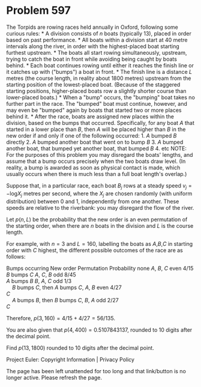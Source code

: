 #   Problem 597

   The Torpids are rowing races held annually in Oxford, following some
   curious rules:
     * A division consists of $n$ boats (typically 13), placed in order based
       on past performance.
     * All boats within a division start at 40 metre intervals along the
       river, in order with the highest-placed boat starting furthest
       upstream.
     * The boats all start rowing simultaneously, upstream, trying to catch
       the boat in front while avoiding being caught by boats behind.
     * Each boat continues rowing until either it reaches the finish line or
       it catches up with ("bumps") a boat in front.
     * The finish line is a distance $L$ metres (the course length, in
       reality about 1800 metres) upstream from the starting position of the
       lowest-placed boat. (Because of the staggered starting positions,
       higher-placed boats row a slightly shorter course than lower-placed
       boats.)
     * When a "bump" occurs, the "bumping" boat takes no further part in the
       race. The "bumped" boat must continue, however, and may even be
       "bumped" again by boats that started two or more places behind it.
     * After the race, boats are assigned new places within the division,
       based on the bumps that occurred. Specifically, for any boat $A$ that
       started in a lower place than $B$, then $A$ will be placed higher than
       $B$ in the new order if and only if one of the following occurred:
         1. $A$ bumped $B$ directly
         2. $A$ bumped another boat that went on to bump $B$
         3. $A$ bumped another boat, that bumped yet another boat, that
            bumped $B$
         4. etc
   NOTE: For the purposes of this problem you may disregard the boats'
   lengths, and assume that a bump occurs precisely when the two boats draw
   level. (In reality, a bump is awarded as soon as physical contact is made,
   which usually occurs when there is much less than a full boat length's
   overlap.)

   Suppose that, in a particular race, each boat $B_j$ rows at a steady speed
   $v_j = -$log$X_j$ metres per second, where the $X_j$ are chosen randomly
   (with uniform distribution) between 0 and 1, independently from one
   another. These speeds are relative to the riverbank: you may disregard the
   flow of the river.

   Let $p(n,L)$ be the probability that the new order is an even permutation
   of the starting order, when there are $n$ boats in the division and $L$ is
   the course length.

   For example, with $n=3$ and $L=160$, labelling the boats as $A$,$B$,$C$ in
   starting order with $C$ highest, the different possible outcomes of the
   race are as follows:

   Bumps occurring                      New order     Permutation Probability 
                   none                 $A$, $B$, $C$    even       $4/15$    
              $B$ bumps $C$             $A$, $C$, $B$     odd       $8/45$    
              $A$ bumps $B$             $B$, $A$, $C$     odd        $1/3$    
        $B$ bumps $C$, then $A$ bumps   $C$, $A$, $B$    even       $4/27$    
                 $C$                    
        $A$ bumps $B$, then $B$ bumps   $C$, $B$, $A$     odd       $2/27$    
                 $C$                    

   Therefore, $p(3,160) = 4/15 + 4/27 = 56/135$.

   You are also given that $p(4,400)=0.5107843137$, rounded to 10 digits
   after the decimal point.

   Find $p(13,1800)$ rounded to 10 digits after the decimal point.

   Project Euler: Copyright Information | Privacy Policy

   The page has been left unattended for too long and that link/button is no
   longer active. Please refresh the page.
